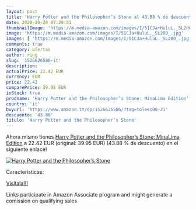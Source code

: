 ```yaml
---
layout: post
title: 'Harry Potter and the Philosopher’s Stone al 43.88 % de descuento'
date: 2020-10-28 07:29:51
thumbnailImage: 'https://m.media-amazon.com/images/I/51CJa+HuluL._SL200_.jpg'
image: 'https://m.media-amazon.com/images/I/51CJa+HuluL._SL200_.jpg'
images: [ 'https://m.media-amazon.com/images/I/51CJa+HuluL._SL200_.jpg' ]
comments: true
category: ofertas
author: ring
slug: '1526626586-it'
description:
actualPrice: 22.42 EUR
currency: EUR
price: 22.42
comparePrice: 39.95 EUR
inStock: true
prodname: 'Harry Potter and the Philosopher’s Stone: MinaLima Edition'
country: 'it'
buyurl: 'https://www.amazon.it/dp/1526626586/?tag=tolees00-21'
descuento: '43.88'
titulo: 'Harry Potter and the Philosopher’s Stone'
---
```


Ahora mismo tienes [Harry Potter and the Philosopher’s Stone: MinaLima Edition](https://www.amazon.it/dp/1526626586/?tag=tolees00-21) a 22.42 EUR (original: 39.95 EUR) (43.88 %  de descuento) en el siguiente enlace!

[![Harry Potter and the Philosopher’s Stone](https://m.media-amazon.com/images/I/51CJa+HuluL._SL200_.jpg)](https://www.amazon.it/dp/1526626586/?tag=tolees00-21)

Características:


[Visítala!!!](https://www.amazon.it/dp/1526626586/?tag=tolees00-21)

Links participate in Amazon Associate program and might generate a comission on qualifying sales

